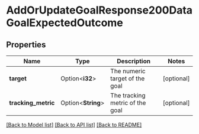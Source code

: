 # AddOrUpdateGoalResponse200DataGoalExpectedOutcome

## Properties

Name | Type | Description | Notes
------------ | ------------- | ------------- | -------------
**target** | Option<**i32**> | The numeric target of the goal | [optional]
**tracking_metric** | Option<**String**> | The tracking metric of the goal | [optional]

[[Back to Model list]](../README.md#documentation-for-models) [[Back to API list]](../README.md#documentation-for-api-endpoints) [[Back to README]](../README.md)


